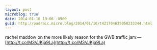 ```yaml
---
layout: post
microblog: true
date: 2014-01-10 13:06 -0500
guid: http://padraic.micro.blog/2014/01/10/t421704635058233344.html
---
```

rachel maddow on the more likely reason for the GWB traffic jam — [http://t.co/M3VJKja9La](http://t.co/M3VJKja9La)
